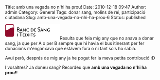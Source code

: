 Title: amb una vegada no n'hi ha prou!
Date: 2010-12-18 09:47
Author: admin
Category: General
Tags: donar sang, molins de rei, participació ciutadana
Slug: amb-una-vegada-no-nhi-ha-prou-6
Status: published

[<img src="./wp-content/uploads/2007/04/logo_portada.gif" title="logo del banc de sang" class="alignright size-full wp-image-80" />](http://gil.badall.net/wp-content/uploads/2007/04/logo_portada.gif)Resulta que feia mig any que no anava a donar sang, ja que per A o per B sempre que hi havia el bus itinerant per fer donacions m'enganxava que estàvem fora o ni tant sols ho sabia.

Avui però, després de mig any ja he pogut fer la meva petita contribució :D

I vosaltres? Ja doneu sang? Recordeu que **amb una vegada no n'hi ha prou!!**
